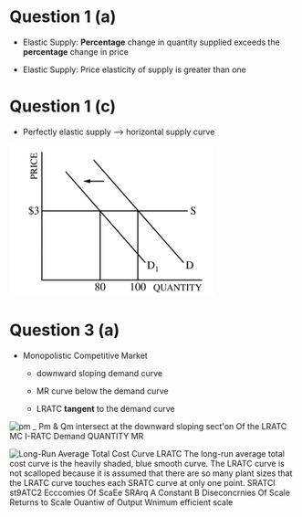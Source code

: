 # Question 1 (a)

  -  Elastic Supply: **Percentage** change in quantity supplied exceeds
     the **percentage** change in price

  -  Elastic Supply: Price elasticity of supply is greater than one

# Question 1 (c)

  -  Perfectly elastic supply --\> horizontal supply curve

  ![$3 80 100 QUANTITY ](./media/image288.png)

# Question 3 (a)

  -  Monopolistic Competitive Market
    
      -  downward sloping demand curve
    
      -  MR curve below the demand curve
    
      -  LRATC **tangent** to the demand curve

  ![pm \_ Pm & Qm intersect at the downward sloping sect'on Of the LRATC
  MC I-RATC Demand QUANTITY MR ](./media/image289.png)
  
  ![Long-Run Average Total Cost Curve LRATC The long-run average total
  cost curve is the heavily shaded, blue smooth curve. The LRATC curve
  is not scalloped because it is assumed that there are so many plant
  sizes that the LRATC curve touches each SRATC curve at only one point.
  SRATCI st9ATC2 Ecccomies Of ScaEe SRArq A Constant B Diseconcrnies Of
  Scale Returns to Scale Ouantiw of Output Wnimum efficient scale
  ](./media/image290.png)